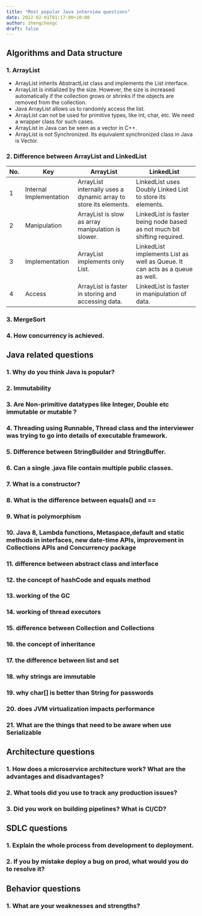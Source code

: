 ```yaml
---
title: "Most popular Java interview questions"
date: 2022-02-01T01:17:00+10:00
author: zhengchengc
draft: false
---
```


## Algorithms and Data structure
### 1. ArrayList
- ArrayList inherits AbstractList class and implements the List interface.
- ArrayList is initialized by the size. However, the size is increased automatically if the collection grows or shrinks if the objects are removed from the collection.
- Java ArrayList allows us to randomly access the list.
- ArrayList can not be used for primitive types, like int, char, etc. We need a wrapper class for such cases.
- ArrayList in Java can be seen as a vector in C++.
- ArrayList is not Synchronized. Its equivalent synchronized class in Java is Vector.
  
### 2. Difference between ArrayList and LinkedList
| No. | Key | ArrayList | LinkedList |
|-----|-----|-----------|------------|
| 1 | Internal Implementation | ArrayList internally uses a dynamic array to store its elements. | LinkedList uses Doubly Linked List to store its elements. |
| 2 | Manipulation | ArrayList is slow as array manipulation is slower. | LinkedList is faster being node based as not much bit shifting required. |
| 3 | Implementation | ArrayList implements only List. | LinkedList implements List as well as Queue. It can acts as a queue as well. |
| 4 | Access | ArrayList is faster in storing and accessing data. | LinkedList is faster in manipulation of data. |

### 3. MergeSort
### 4. How concurrency is achieved.


## Java related questions
### 1. Why do you think Java is popular?
### 2. Immutability
### 3. Are Non-primitive datatypes like Integer, Double etc immutable or mutable ?
### 4. Threading using Runnable, Thread class and the interviewer was trying to go into details of executable framework.
### 5. Difference between StringBuilder and StringBuffer.
### 6. Can a single .java file contain multiple public classes.
### 7. What is a constructor?
### 8. What is the difference between equals() and ==
### 9. What is polymorphism
### 10. Java 8, Lambda functions, Metaspace,default and static methods in interfaces, new date-time APIs, improvement in Collections APIs and Concurrency package
### 11. difference between abstract class and interface
### 12. the concept of hashCode and equals method
### 13. working of the GC
### 14. working of thread executors
### 15. difference between Collection and Collections
### 16. the concept of inheritance
### 17. the difference between list and set
### 18. why strings are immutable
### 19. why char[] is better than String for passwords
### 20. does JVM virtualization impacts performance
### 21. What are the things that need to be aware when use Serializable



## Architecture questions
### 1. How does a microservice architecture work? What are the advantages and disadvantages?
### 2. What tools did you use to track any production issues?
### 3. Did you work on building pipelines? What is CI/CD?

## SDLC questions
### 1. Explain the whole process from development to deployment.
### 2. If you by mistake deploy a bug on prod, what would you do to resolve it?

## Behavior questions
### 1. What are your weaknesses and strengths?
